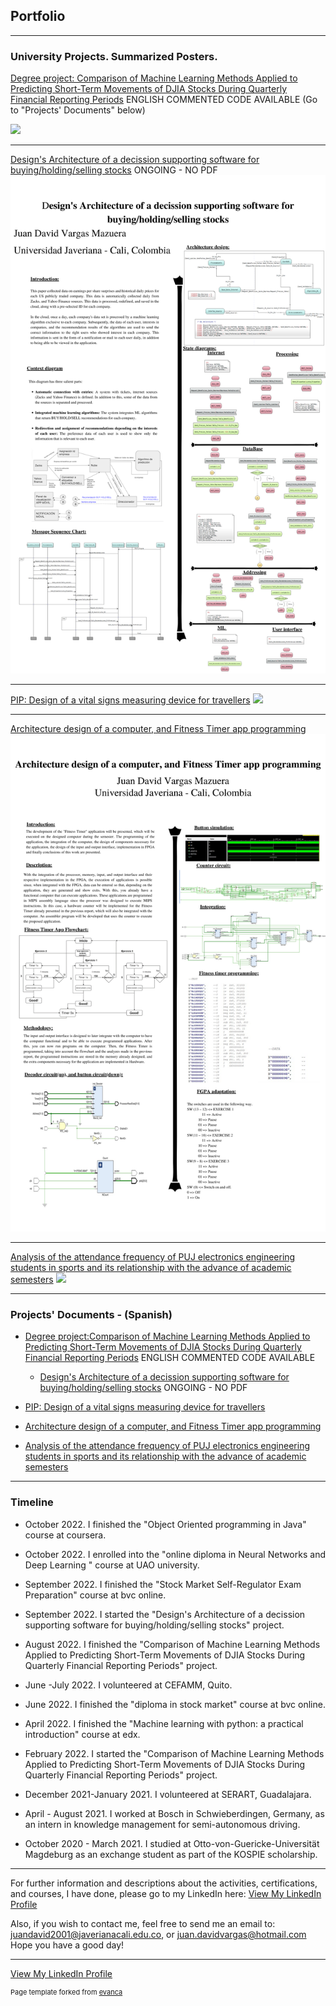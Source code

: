 ## Portfolio


---
### University Projects. Summarized Posters.

[Degree project: Comparison of Machine Learning Methods Applied to Predicting Short-Term Movements of DJIA Stocks During Quarterly Financial Reporting Periods](https://drive.google.com/file/d/1HwM-nndI3PmbBNZRBjc0OxugWNdrR2rN/view?usp=sharing)
 ENGLISH COMMENTED CODE AVAILABLE (Go to "Projects' Documents" below)

<img src="images/Poster_DegreeProject.png?raw=true"/>


---

[Design's Architecture of a decission supporting software for buying/holding/selling stocks](https://drive.google.com/file/d/1NYobbKtTCUJlWTT7PPwgbeogRi6qODcN/view?usp=sharing)
 ONGOING - NO PDF
<img src="images/Poster_Architecture_ML_Software_StockMarket.png?raw=true"/>


---

[PIP: Design of a vital signs measuring device for travellers](https://drive.google.com/file/d/1mL0XeWrRTFDERlXTDg2GRa9UACPKTGdS/view?usp=sharing)
<img src="images/Poster_VitalSigns.png?raw=true"/>


---


[Architecture design of a computer, and Fitness Timer app programming](https://drive.google.com/file/d/1uvSMTY9uSVOyogz2uCqb85k1BW4Mq4Vg/view?usp=sharing)
<img src="images/Poster_Fitness.png?raw=true"/>


---


[Analysis of the attendance frequency of PUJ electronics engineering students in sports and its relationship with the advance of academic semesters](https://drive.google.com/file/d/1hDD_FKXWgrtuJRIDVtmnyYhHoBSyRkTl/view?usp=sharing)
<img src="images/Poster_Estatistics.png?raw=true"/>


---
### Projects' Documents - (Spanish)


- [Degree project:Comparison of Machine Learning Methods Applied to Predicting Short-Term Movements of DJIA Stocks During Quarterly Financial Reporting Periods](https://drive.google.com/drive/folders/1mjlZBEcwGirFmkWyuCtGjAJvY3tU_SCf?usp=sharing)
  ENGLISH COMMENTED CODE AVAILABLE
  
  - [Design's Architecture of a decission supporting software for buying/holding/selling stocks](https://drive.google.com/drive/folders/1z_AQXtreZA6JAn1m_sOycwdNzCvRHKhc?usp=sharing)
  ONGOING - NO PDF
  
- [PIP: Design of a vital signs measuring device for travellers](https://drive.google.com/drive/folders/1CoL1idKjjKb3Cglz5eRqHbcudqS3a5Ru?usp=sharing)

- [Architecture design of a computer, and Fitness Timer app programming](https://drive.google.com/drive/folders/1iR5xH33t7V-5tq88k20tk8MSsavnJqBS?usp=sharing)

- [Analysis of the attendance frequency of PUJ electronics engineering students in sports and its relationship with the advance of academic semesters](https://drive.google.com/drive/folders/1L8S9wpLPTHcJ1TzWBG_Pp43-92X_tiNU?usp=sharing)


---

### Timeline

- October 2022. I finished the "Object Oriented programming in Java" course at coursera.

- October 2022. I enrolled into the "online diploma in Neural Networks and Deep Learning " course at UAO university. 

- September 2022. I finished the	"Stock Market Self-Regulator Exam Preparation" course at bvc online.

- September 2022. I started the "Design's Architecture of a decission supporting software for buying/holding/selling stocks" project.  

- August 2022. I finished the "Comparison of Machine Learning Methods Applied to Predicting Short-Term Movements of DJIA Stocks During Quarterly Financial Reporting Periods" project.


- June -July 2022. I volunteered at CEFAMM, Quito. 

- June 2022. I finished the "diploma in stock market" course at bvc online. 

- April 2022. I finished the "Machine learning with python: a practical introduction" course at edx. 

- February 2022. I started the "Comparison of Machine Learning Methods Applied to Predicting Short-Term Movements of DJIA Stocks During Quarterly Financial Reporting Periods" project.

- December 2021-January 2021. I volunteered at SERART, Guadalajara.

- April - August 2021. I worked at Bosch in Schwieberdingen, Germany, as an intern in knowledge management for semi-autonomous driving.

- October 2020 - March 2021. I studied at Otto-von-Guericke-Universität Magdeburg as an exchange student as part of the KOSPIE scholarship.


---


For further information and descriptions about the activities, certifications, and courses, I have done, please go to my LinkedIn here:
<a href="https://www.linkedin.com/in/juan-david-vargas-mazuera-07197a1a5/">View My LinkedIn Profile</a> 



Also, if you wish to contact me, feel free to send me an email to: juandavid2001@javerianacali.edu.co, or juan.davidvargas@hotmail.com
Hope you have a good day!

---
<a href="https://www.linkedin.com/in/juan-david-vargas-mazuera-07197a1a5/">View My LinkedIn Profile</a> 

<p style="font-size:11px">Page template forked from <a href="https://github.com/evanca/quick-portfolio">evanca</a></p>
<!-- Remove above link if you don't want to attibute -->

